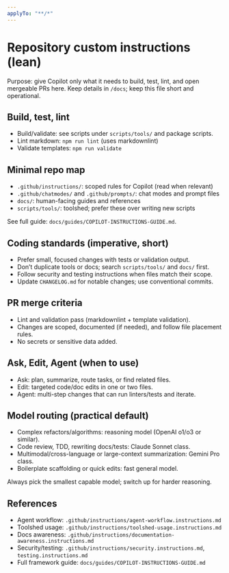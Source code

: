 ```yaml
---
applyTo: "**/*"
---
```


# Repository custom instructions (lean)

Purpose: give Copilot only what it needs to build, test, lint, and open mergeable PRs here.
Keep details in `/docs`; keep this file short and operational.

## Build, test, lint

- Build/validate: see scripts under `scripts/tools/` and package scripts.
- Lint markdown: `npm run lint` (uses markdownlint)
- Validate templates: `npm run validate`

## Minimal repo map

- `.github/instructions/`: scoped rules for Copilot (read when relevant)
- `.github/chatmodes/` and `.github/prompts/`: chat modes and prompt files
- `docs/`: human-facing guides and references
- `scripts/tools/`: toolshed; prefer these over writing new scripts

See full guide: `docs/guides/COPILOT-INSTRUCTIONS-GUIDE.md`.

## Coding standards (imperative, short)

- Prefer small, focused changes with tests or validation output.
- Don’t duplicate tools or docs; search `scripts/tools/` and `docs/` first.
- Follow security and testing instructions when files match their scope.
- Update `CHANGELOG.md` for notable changes; use conventional commits.

## PR merge criteria

- Lint and validation pass (markdownlint + template validation).
- Changes are scoped, documented (if needed), and follow file placement rules.
- No secrets or sensitive data added.

## Ask, Edit, Agent (when to use)

- Ask: plan, summarize, route tasks, or find related files.
- Edit: targeted code/doc edits in one or two files.
- Agent: multi-step changes that can run linters/tests and iterate.

## Model routing (practical default)

- Complex refactors/algorithms: reasoning model (OpenAI o1/o3 or similar).
- Code review, TDD, rewriting docs/tests: Claude Sonnet class.
- Multimodal/cross-language or large-context summarization: Gemini Pro class.
- Boilerplate scaffolding or quick edits: fast general model.

Always pick the smallest capable model; switch up for harder reasoning.

## References

- Agent workflow: `.github/instructions/agent-workflow.instructions.md`
- Toolshed usage: `.github/instructions/toolshed-usage.instructions.md`
- Docs awareness: `.github/instructions/documentation-awareness.instructions.md`
- Security/testing: `.github/instructions/security.instructions.md`, `testing.instructions.md`
- Full framework guide: `docs/guides/COPILOT-INSTRUCTIONS-GUIDE.md`
